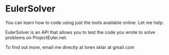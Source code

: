 # EulerSolver

You can learn how to code using just the tools available online. Let me help.

EulerSolver is an API that allows you to test the code you wrote to solve problems on ProjectEuler.net. 

To find out more, email me directly at loren sklar at gmail.com
